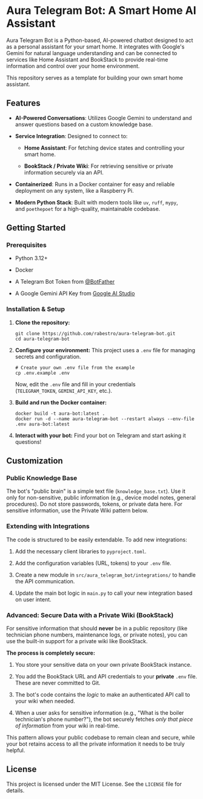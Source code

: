 # Aura Telegram Bot: A Smart Home AI Assistant

Aura Telegram Bot is a Python-based, AI-powered chatbot designed to act as a personal assistant for your smart home. It integrates with Google's Gemini for natural language understanding and can be connected to services like Home Assistant and BookStack to provide real-time information and control over your home environment.

This repository serves as a template for building your own smart home assistant.

## Features

- **AI-Powered Conversations**: Utilizes Google Gemini to understand and answer questions based on a custom knowledge base.
    
- **Service Integration**: Designed to connect to:
    
    - **Home Assistant**: For fetching device states and controlling your smart home.
        
    - **BookStack / Private Wiki**: For retrieving sensitive or private information securely via an API.
        
- **Containerized**: Runs in a Docker container for easy and reliable deployment on any system, like a Raspberry Pi.
    
- **Modern Python Stack**: Built with modern tools like `uv`, `ruff`, `mypy`, and `poethepoet` for a high-quality, maintainable codebase.
    

## Getting Started

### Prerequisites

- Python 3.12+
    
- Docker
    
- A Telegram Bot Token from [@BotFather](https://t.me/BotFather)
    
- A Google Gemini API Key from [Google AI Studio](https://aistudio.google.com/)
    

### Installation & Setup

1. **Clone the repository:**
    
    ```
    git clone https://github.com/rabestro/aura-telegram-bot.git
    cd aura-telegram-bot
    ```
    
2. **Configure your environment:** This project uses a `.env` file for managing secrets and configuration.
    
    ```
    # Create your own .env file from the example
    cp .env.example .env
    ```
    
    Now, edit the `.env` file and fill in your credentials (`TELEGRAM_TOKEN`, `GEMINI_API_KEY`, etc.).
    
3. **Build and run the Docker container:**
    
    ```
    docker build -t aura-bot:latest .
    docker run -d --name aura-telegram-bot --restart always --env-file .env aura-bot:latest
    ```
    
4. **Interact with your bot:** Find your bot on Telegram and start asking it questions!
    

## Customization

### Public Knowledge Base

The bot's "public brain" is a simple text file (`knowledge_base.txt`). Use it only for non-sensitive, public information (e.g., device model notes, general procedures). Do not store passwords, tokens, or private data here. For sensitive information, use the Private Wiki pattern below.
### Extending with Integrations

The code is structured to be easily extendable. To add new integrations:

1. Add the necessary client libraries to `pyproject.toml`.
    
2. Add the configuration variables (URL, tokens) to your `.env` file.
    
3. Create a new module in `src/aura_telegram_bot/integrations/` to handle the API communication.
    
4. Update the main bot logic in `main.py` to call your new integration based on user intent.
    

### Advanced: Secure Data with a Private Wiki (BookStack)

For sensitive information that should **never** be in a public repository (like technician phone numbers, maintenance logs, or private notes), you can use the built-in support for a private wiki like BookStack.

**The process is completely secure:**

1. You store your sensitive data on your own private BookStack instance.
    
2. You add the BookStack URL and API credentials to your **private** `.env` file. These are never committed to Git.
    
3. The bot's code contains the _logic_ to make an authenticated API call to your wiki when needed.
    
4. When a user asks for sensitive information (e.g., "What is the boiler technician's phone number?"), the bot securely fetches _only that piece of information_ from your wiki in real-time.
    

This pattern allows your public codebase to remain clean and secure, while your bot retains access to all the private information it needs to be truly helpful.

## License

This project is licensed under the MIT License. See the `LICENSE` file for details.
